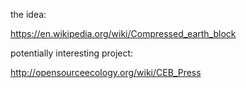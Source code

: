 the idea:

https://en.wikipedia.org/wiki/Compressed_earth_block

potentially interesting project:

http://opensourceecology.org/wiki/CEB_Press
